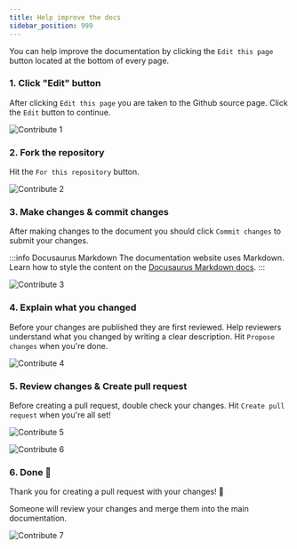 ```yaml
---
title: Help improve the docs
sidebar_position: 999
---
```


You can help improve the documentation by clicking the `Edit this page` button located at the bottom of every page.

### 1. Click "Edit" button
After clicking `Edit this page` you are taken to the Github source page. Click the `Edit` button to continue.

![Contribute 1](/img/getting_started/contribute/contribute_1.jpg)


### 2. Fork the repository
Hit the `For this repository` button.

![Contribute 2](/img/getting_started/contribute/contribute_2.jpg)

### 3. Make changes & commit changes
After making changes to the document you should click `Commit changes` to submit your changes.

:::info Docusaurus Markdown
The documentation website uses Markdown.
Learn how to style the content on the [Docusaurus Markdown docs](https://docusaurus.io/docs/markdown-features).
:::

![Contribute 3](/img/getting_started/contribute/contribute_3.jpg)

### 4. Explain what you changed
Before your changes are published they are first reviewed. Help reviewers understand what you changed by writing a clear description. Hit `Propose changes` when you're done.

![Contribute 4](/img/getting_started/contribute/contribute_4.jpg)

### 5. Review changes & Create pull request
Before creating a pull request, double check your changes.
Hit `Create pull request` when you're all set!

![Contribute 5](/img/getting_started/contribute/contribute_5.jpg)

![Contribute 6](/img/getting_started/contribute/contribute_6.jpg)

### 6. Done 🎉
Thank you for creating a pull request with your changes! 💙

Someone will review your changes and merge them into the main documentation.

![Contribute 7](/img/getting_started/contribute/contribute_7.jpg)

